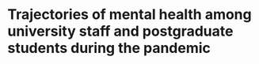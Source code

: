 # Trajectories of mental health among university staff and postgraduate students during the pandemic
